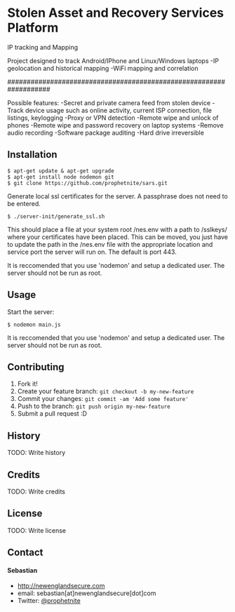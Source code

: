 # Stolen Asset and Recovery Services Platform
IP tracking and Mapping

Project designed to track Android/IPhone and Linux/Windows laptops
-IP geolocation and historical mapping
-WiFi mapping and correlation
 

###################################################################


Possible features:
    -Secret and private camera feed from stolen device
    -Track device usage such as online activity, current ISP connection, file listings, keylogging
    -Proxy or VPN detection
    -Remote wipe and unlock of phones
    -Remote wipe and password recovery on laptop systems
    -Remove audio recording
    -Software package auditing
    -Hard drive irreversible

## Installation
```
$ apt-get update & apt-get upgrade
$ apt-get install node nodemon git
$ git clone https://github.com/prophetnite/sars.git
```
Generate local ssl certificates for the server. A passphrase does not need to be entered.
```
$ ./server-init/generate_ssl.sh
```
This should place a file at your system root /nes.env with a path to /sslkeys/ where your certificates have been placed.  This can be moved, you just have to update the path in the /nes.env file with the appropriate location and service port the server will run on.  The default is port 443.

It is reccomended that you use 'nodemon' and setup a dedicated user.  The server should not be run as root.
## Usage
Start the server:
```
$ nodemon main.js
```
It is reccomended that you use 'nodemon' and setup a dedicated user.  The server should not be run as root.
## Contributing
1. Fork it!
2. Create your feature branch: `git checkout -b my-new-feature`
3. Commit your changes: `git commit -am 'Add some feature'`
4. Push to the branch: `git push origin my-new-feature`
5. Submit a pull request :D
## History
TODO: Write history
## Credits
TODO: Write credits
## License
TODO: Write license

## Contact
#### Sebastian
* http://newenglandsecure.com
* email: sebastian[at]newenglandsecure[dot]com
* Twitter: [@prophetnite](https://twitter.com/prophetnite "prophetnite on twitter")

